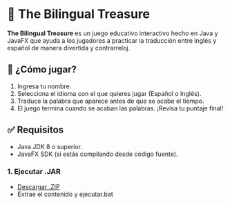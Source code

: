 # 🎯 The Bilingual Treasure

**The Bilingual Treasure** es un juego educativo interactivo hecho en Java y JavaFX que ayuda a los jugadores a practicar la traducción entre inglés y español de manera divertida y contrarreloj.

## 🚀 ¿Cómo jugar?

1. Ingresa tu nombre.
2. Selecciona el idioma con el que quieres jugar (Español o Inglés).
3. Traduce la palabra que aparece antes de que se acabe el tiempo.
4. El juego termina cuando se acaban las palabras. ¡Revisa tu puntaje final!

## ✅ Requisitos

- Java JDK 8 o superior.
- JavaFX SDK (si estás compilando desde código fuente).

### 1. Ejecutar .JAR

- [Descargar .ZIP](https://drive.google.com/file/d/1sFkG10gD8mgQ4_GLE_W32tQDees6J-wL/view?usp=sharing)
- Extrae el contenido y ejecutar.bat

